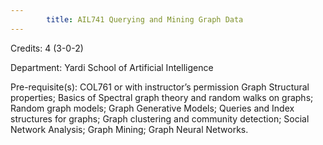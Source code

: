 ```yaml
---
        title: AIL741 Querying and Mining Graph Data
---
```

Credits: 4 (3-0-2)

Department: Yardi School of Artificial Intelligence

Pre-requisite(s): COL761 or with instructor’s permission Graph Structural properties; Basics of Spectral graph theory and random walks on graphs; Random graph models; Graph Generative Models; Queries and Index structures for graphs; Graph clustering and community detection; Social Network Analysis; Graph Mining; Graph Neural Networks.